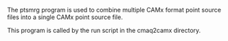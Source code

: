 The ptsmrg program is used to combine multiple CAMx format point source files into a single CAMx point source file.

This program is called by the run script in the cmaq2camx directory.


